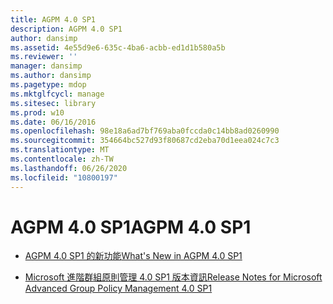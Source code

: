 ```yaml
---
title: AGPM 4.0 SP1
description: AGPM 4.0 SP1
author: dansimp
ms.assetid: 4e55d9e6-635c-4ba6-acbb-ed1d1b580a5b
ms.reviewer: ''
manager: dansimp
ms.author: dansimp
ms.pagetype: mdop
ms.mktglfcycl: manage
ms.sitesec: library
ms.prod: w10
ms.date: 06/16/2016
ms.openlocfilehash: 98e18a6ad7bf769aba0fccda0c14bb8ad0260990
ms.sourcegitcommit: 354664bc527d93f80687cd2eba70d1eea024c7c3
ms.translationtype: MT
ms.contentlocale: zh-TW
ms.lasthandoff: 06/26/2020
ms.locfileid: "10800197"
---
```

# <span data-ttu-id="a0ff5-103">AGPM 4.0 SP1</span><span class="sxs-lookup"><span data-stu-id="a0ff5-103">AGPM 4.0 SP1</span></span>


-   [<span data-ttu-id="a0ff5-104">AGPM 4.0 SP1 的新功能</span><span class="sxs-lookup"><span data-stu-id="a0ff5-104">What's New in AGPM 4.0 SP1</span></span>](whats-new-in-agpm-40-sp1.md)

-   [<span data-ttu-id="a0ff5-105">Microsoft 進階群組原則管理 4.0 SP1 版本資訊</span><span class="sxs-lookup"><span data-stu-id="a0ff5-105">Release Notes for Microsoft Advanced Group Policy Management 4.0 SP1</span></span>](release-notes-for-microsoft-advanced-group-policy-management-40-sp1.md)

 

 





